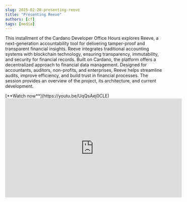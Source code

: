 ```yaml
---
slug: 2025-02-28-presenting-reeve
title: "Presenting Reeve"
authors: [cf]
tags: [media]
---
```


This installment of the Cardano Developer Office Hours explores Reeve, a next-generation accountability tool for delivering tamper-proof and transparent financial insights. Reeve integrates traditional accounting systems with blockchain technology, ensuring transparency, immutability, and security for financial records. Built on Cardano, the platform offers a decentralized approach to financial data management. Designed for accountants, auditors, non-profits, and enterprises, Reeve helps streamline audits, improve efficiency, and build trust in financial processes. The session provides an overview of the project, its architecture, and current development.

<div style={{ textAlign: 'right' }}>
[**Watch now**](https://youtu.be/UqQsAej0CLE)
</div>

<iframe width="560" height="315" src="https://www.youtube-nocookie.com/embed/UqQsAej0CLE" title="YouTube video player" frameborder="0" allow="accelerometer; autoplay; clipboard-write; encrypted-media; gyroscope; picture-in-picture; web-share" referrerpolicy="strict-origin-when-cross-origin" allowfullscreen></iframe>